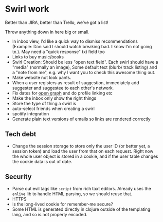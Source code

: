 # Swirl work

Better than JIRA, better than Trello, we've got a list!

Throw anything down in here big or small.

- In inbox view, I'd like a quick way to dismiss recommendations (Example: Dan said I should watch breaking bad. I know I'm not going to.). May need a "quick response" txt field too
- Links to buy music/books
- Swirl Creation: Should be less "open text field".  Each swirl should have a "media" (normally an image), Some default text (blurb/ track listing) and a 
"note from me", e.g. why I want you to check this awesome thing out.
- Make website not look pants.
- When a user registers as result of suggestion, immediately add suggester and suggestee to each other's network.
- Fix dates for [open graph](http://ogp.me/) and do profile linking etc
- Make the inbox only show the right things 
- Store the type of thing a swirl is
- auto-select friends when creating a swirl
- spotify integration
- Generate plain text versions of emails so links are rendered correctly

## Tech debt

- Change the session storage to store only the user ID (or better yet, a session token) and load the user from that
on each request. Right now the whole user object is stored in a cookie, and if the user table changes the cookie data
is out of date.

## Security

- Parse out evil tags like `script` from rich taxt editors. Already uses the `enlive` lib to handle HTML parsing, so we should reuse that.
- HTTPS
- Is the long-lived cookie for remember-me secure?
- Some HTML is generated directly in clojure outside of the templating lang, and so is not properly encoded. 